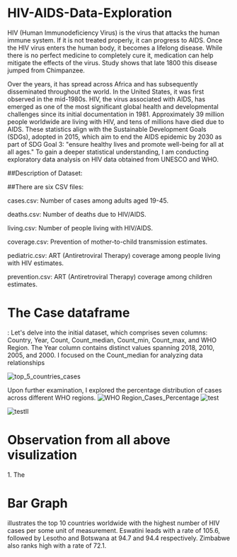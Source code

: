 # HIV-AIDS-Data-Exploration
HIV (Human Immunodeficiency Virus) is the virus that attacks the human immune system. If it is not treated properly, it can progress to AIDS. Once the HIV virus enters the human body, it becomes a lifelong disease. While there is no perfect medicine to completely cure it, medication can help mitigate the effects of the virus. Study shows that late 1800 this disease jumped from Chimpanzee. 

Over the years, it has spread across Africa and has subsequently disseminated throughout the world. In the United States, it was first observed in the mid-1980s. HIV, the virus associated with AIDS, has emerged as one of the most significant global health and developmental challenges since its initial documentation in 1981. Approximately 39 million people worldwide are living with HIV, and tens of millions have died due to AIDS. These statistics align with the Sustainable Development Goals (SDGs), adopted in 2015, which aim to end the AIDS epidemic by 2030 as part of SDG Goal 3: "ensure healthy lives and promote well-being for all at all ages."
To gain a deeper statistical understanding, I am conducting exploratory data analysis on HIV data obtained from UNESCO and WHO.

##Description of Dataset:

##There are six CSV files:

cases.csv: Number of cases among adults aged 19-45.

deaths.csv: Number of deaths due to HIV/AIDS.

living.csv:  Number of people living with HIV/AIDS.

coverage.csv: Prevention of mother-to-child transmission estimates.

pediatric.csv: ART (Antiretroviral Therapy) coverage among people living with HIV estimates.

prevention.csv: ART (Antiretroviral Therapy) coverage among children estimates.

<h1>The Case dataframe</h1>: Let's delve into the initial dataset, which comprises seven columns: Country, Year, Count, Count_median, Count_min, Count_max, and WHO Region. The Year column contains distinct values spanning 2018, 2010, 2005, and 2000. I focused on the Count_median for analyzing data relationships

![top_5_countries_cases](https://github.com/githubPratima/HIV-AIDS-Data-Exploration/assets/98135375/30a50b7b-8a7b-4fca-b3af-3ab47357fc01)

Upon further examination, I explored the percentage distribution of cases across different WHO regions.
![WHO Region_Cases_Percentage](https://github.com/githubPratima/HIV-AIDS-Data-Exploration/assets/98135375/effc8d5f-f82b-43b5-90ff-4632b828f477)
![test](https://github.com/githubPratima/HIV-AIDS-Data-Exploration/assets/98135375/7adffefe-6b5f-4b46-a64e-8a0ef4882d1a) 

![testII](https://github.com/githubPratima/HIV-AIDS-Data-Exploration/assets/98135375/af4cd638-75c9-4329-b25e-64468f5a7886)

<h1>Observation from all above visulization</h1>
1. The <h1>Bar Graph</h1>illustrates the top 10 countries worldwide with the highest number of HIV cases per some unit of measurement. Eswatini leads with a rate of 105.6, followed by Lesotho and Botswana at 94.7 and 94.4 respectively. Zimbabwe also ranks high with a rate of 72.1.
